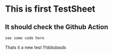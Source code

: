 # This is first TestSheet
## It should check the Github Action

```bash
see some code here
```

Thats it a new test !!!ddsdasds